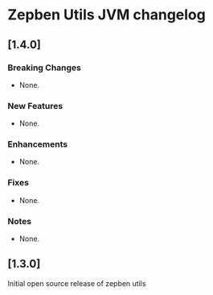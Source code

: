 # Zepben Utils JVM changelog

## [1.4.0]

### Breaking Changes
* None.

### New Features
* None.

### Enhancements
* None.

### Fixes
* None.

### Notes
* None.

## [1.3.0]

Initial open source release of zepben utils